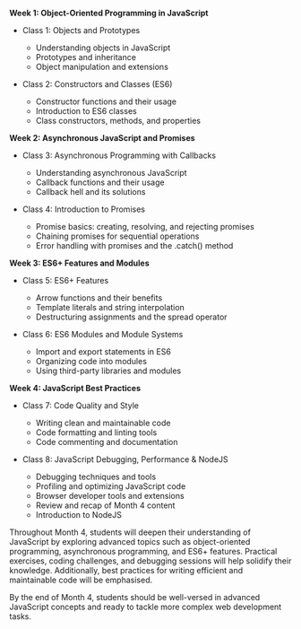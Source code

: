 
**Week 1: Object-Oriented Programming in JavaScript**
- Class 1: Objects and Prototypes
  - Understanding objects in JavaScript
  - Prototypes and inheritance
  - Object manipulation and extensions

- Class 2: Constructors and Classes (ES6)
  - Constructor functions and their usage
  - Introduction to ES6 classes
  - Class constructors, methods, and properties


**Week 2: Asynchronous JavaScript and Promises**
- Class 3: Asynchronous Programming with Callbacks
  - Understanding asynchronous JavaScript
  - Callback functions and their usage
  - Callback hell and its solutions

- Class 4: Introduction to Promises
  - Promise basics: creating, resolving, and rejecting promises
  - Chaining promises for sequential operations
  - Error handling with promises and the .catch() method


**Week 3: ES6+ Features and Modules**
- Class 5: ES6+ Features
  - Arrow functions and their benefits
  - Template literals and string interpolation
  - Destructuring assignments and the spread operator

- Class 6: ES6 Modules and Module Systems
  - Import and export statements in ES6
  - Organizing code into modules
  - Using third-party libraries and modules


**Week 4: JavaScript Best Practices**
- Class 7: Code Quality and Style
  - Writing clean and maintainable code
  - Code formatting and linting tools
  - Code commenting and documentation

- Class 8: JavaScript Debugging, Performance & NodeJS
  - Debugging techniques and tools
  - Profiling and optimizing JavaScript code
  - Browser developer tools and extensions
  - Review and recap of Month 4 content
  - Introduction to NodeJS

Throughout Month 4, students will deepen their understanding of JavaScript by exploring advanced topics such as object-oriented programming, asynchronous programming, and ES6+ features. Practical exercises, coding challenges, and debugging sessions will help solidify their knowledge. Additionally, best practices for writing efficient and maintainable code will be emphasised. 

By the end of Month 4, students should be well-versed in advanced JavaScript concepts and ready to tackle more complex web development tasks.